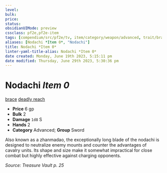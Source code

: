 ```yaml
---
level:
bulk:
price:
status:
obsidianUIMode: preview
cssclass: pf2e,pf2e-item
tags: [compendium/src/pf2e/tv, item/category/weapon/advanced, trait/brace, trait/deadly-d12, trait/reach]
aliases: [Nodachi *Item 0*, "Nodachi"]
title: Nodachi *Item 0*
linter-yaml-title-alias: Nodachi *Item 0*
date created: Monday, June 19th 2023, 5:15:11 pm
date modified: Thursday, June 29th 2023, 5:30:36 pm
---
```


# Nodachi *Item 0*

[brace](rules/traits/brace-tv.md) [deadly <d12>](rules/traits/deadly.md) [reach](rules/traits/reach.md)  

- **Price** 6 gp
- **Bulk** 2
- **Damage** `1d8` S
- **Hands** 2
- **Category** Advanced; **Group** Sword

Also known as a zhanmadao, the exceptionally long blade of the nodachi is designed to neutralize enemy mounts and counter the advantages of cavalry units. Its shape and size make it somewhat impractical for close combat but highly effective against charging opponents.

*Source: Treasure Vault p. 25*
